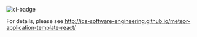 ![ci-badge](https://github.com/meow-mapperg/meow-mapper-deploy/workflows/ci-meow-mapper-deploy/badge.svg)

For details, please see http://ics-software-engineering.github.io/meteor-application-template-react/
